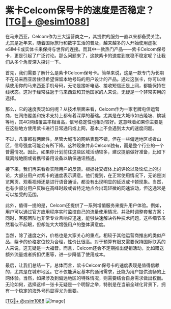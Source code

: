 # 紫卡Celcom保号卡的速度是否稳定？[[TG💪+ @esim1088](https://t.me/s/esim1088)]

在马来西亚，Celcom作为三大运营商之一，其提供的服务一直以来都备受关注。尤其是近年来，随着国际旅行和数字生活的普及，越来越多的人开始使用虚拟eSIM卡或实体卡来保持与世界的连接。而其中一款热门产品——紫卡Celcom保号卡，更是引起了广泛讨论。那么问题来了，这款紫卡的速度到底稳不稳定呢？让我们从多个角度深入探讨一下。

首先，我们需要了解什么是紫卡Celcom保号卡。简单来说，这是一款专门为长期不在马来西亚居住但希望保留本地号码的用户设计的产品。通过这张卡，你可以继续使用你的马来西亚手机号码，无论是接听电话、接收短信还是上网，都能保持在线状态。这对于经常往返于马来西亚和其他国家的人来说，无疑是一个非常实用的选择。

那么，它的速度表现如何呢？从技术层面来看，Celcom作为一家老牌电信运营商，在网络覆盖和技术支持上都有着深厚的基础。尤其是在大城市如吉隆坡、槟城等地，其4G网络覆盖率相当高，信号稳定性也相对较好。这意味着如果你主要是在这些地方使用紫卡进行日常通讯或上网，基本上不会遇到太大的速度问题。

不过，凡事都有两面性。尽管大城市的网络表现不错，但在一些偏远地区或者山区，信号强度可能会有所下降。这种现象并非Celcom独有，而是整个行业的一个普遍情况。因此，如果你计划前往这些区域活动较多，建议提前做好准备，比如下载离线地图或者携带备用设备以确保通讯畅通。

接下来，我们再来看看实际用户的反馈。根据社交媒体上的评论以及论坛上的讨论，大部分用户对紫卡的速度表示满意。他们提到，在正常使用情况下，无论是浏览网页、观看视频还是进行语音通话，都没有出现明显的延迟或卡顿现象。当然，也有少部分用户反映在高峰时段或者特定地点会出现轻微的网速波动，但这通常是可以接受的范围。

此外，值得一提的是，Celcom还提供了一系列增值服务来提升用户体验。例如，用户可以通过官方应用程序实时监控自己的流量使用情况，并及时调整套餐方案；同时，客服团队也非常专业且响应迅速，能够快速解决各种技术问题。这些细节虽然看似不起眼，但却能大大增强用户的整体满意度。

当然，除了速度之外，价格也是大家关心的重点。相较于其他运营商推出的类似产品，紫卡的价格定位较为合理，性价比很高。对于预算有限又需要保持国际联系的人来说，这无疑是一大福音。而且，Celcom还会不定期推出促销活动，比如赠送额外流量或者折扣优惠等，进一步降低了使用成本。

最后，让我们总结一下。总体而言，紫卡Celcom保号卡的速度表现是值得信赖的，尤其是在城市地区。它不仅能满足基本的通讯需求，还能为用户提供流畅的上网体验。当然，如果涉及到偏远地区的特殊情况，则需要结合自身需求做出权衡。无论如何，选择这样一张卡无疑是一个明智之举，特别是在当前全球化背景下，拥有一个稳定的海外号码显得尤为重要。

[[TG💪+ @esim1088](https://t.me/s/esim1088) ![Image](https://i.postimg.cc/4NQfJmqS/Snipaste-2025-05-13-00-14-12.png)]